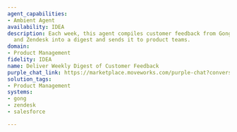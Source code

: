 ```yaml
---
agent_capabilities:
- Ambient Agent
availability: IDEA
description: Each week, this agent compiles customer feedback from Gong, Salesforce,
  and Zendesk into a digest and sends it to product teams.
domain:
- Product Management
fidelity: IDEA
name: Deliver Weekly Digest of Customer Feedback
purple_chat_link: https://marketplace.moveworks.com/purple-chat?conversation=%7B%22messages%22%3A%5B%7B%22parts%22%3A%5B%7B%22richText%22%3A%22%3Ch3%3EWeekly+Customer+Feedback+Digest%3C%2Fh3%3E%3Cp%3E%3Cstrong%3ETop+Themes+This+Week%3A%3C%2Fstrong%3E+Performance%2C+UI+Glitches%2C+Feature+Request%3A+Dark+Mode%3C%2Fp%3E%3Cp%3E%3C%2Fp%3E%3Ch4%3EHighlights%3A%3C%2Fh4%3E%3Cul%3E%3Cli%3E%3Cp%3E%5C%22The+mobile+app+feels+sluggish+when+loading+my+dashboard.%5C%22%3C%2Fp%3E%3C%2Fli%3E%3Cli%3E%3Cp%3E%5C%22I+got+stuck+in+a+loop+trying+to+reset+my+password+on+the+website.%5C%22%3C%2Fp%3E%3C%2Fli%3E%3Cli%3E%3Cp%3E%5C%22Would+love+to+see+a+dark+mode+option%2C+my+eyes+would+thank+you%21%5C%22%3C%2Fp%3E%3C%2Fli%3E%3C%2Ful%3E%22%7D%2C%7B%22citations%22%3A%5B%7B%22citationTitle%22%3A%22Call+with+Acme+Corp%22%2C%22connectorName%22%3A%22gong%22%7D%2C%7B%22citationTitle%22%3A%22Ticket+%2348151%22%2C%22connectorName%22%3A%22zendesk%22%7D%2C%7B%22citationTitle%22%3A%22Evergreen+Co.+feedback%22%2C%22connectorName%22%3A%22salesforce%22%7D%5D%7D%5D%2C%22role%22%3A%22assistant%22%7D%5D%7D
solution_tags:
- Product Management
systems:
- gong
- zendesk
- salesforce

---
```

